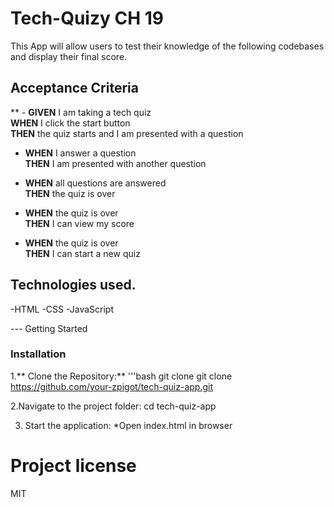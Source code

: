 # Tech-Quizy CH 19
This App will allow users to test their knowledge of the following codebases and display their final score.

## Acceptance Criteria 

** - **GIVEN** I am taking a tech quiz  
  **WHEN** I click the start button  
  **THEN** the quiz starts and I am presented with a question

- **WHEN** I answer a question  
  **THEN** I am presented with another question

- **WHEN** all questions are answered  
  **THEN** the quiz is over

- **WHEN** the quiz is over  
  **THEN** I can view my score

- **WHEN** the quiz is over  
  **THEN** I can start a new quiz

## Technologies used. 

-HTML
-CSS
-JavaScript 

--- Getting Started

### Installation 

1.** Clone the Repository:**
 '''bash
 git clone  git clone https://github.com/your-zpigot/tech-quiz-app.git

2.Navigate to the project folder:
cd tech-quiz-app

3. Start the application:
  *Open index.html in browser

# Project license
MIT 

